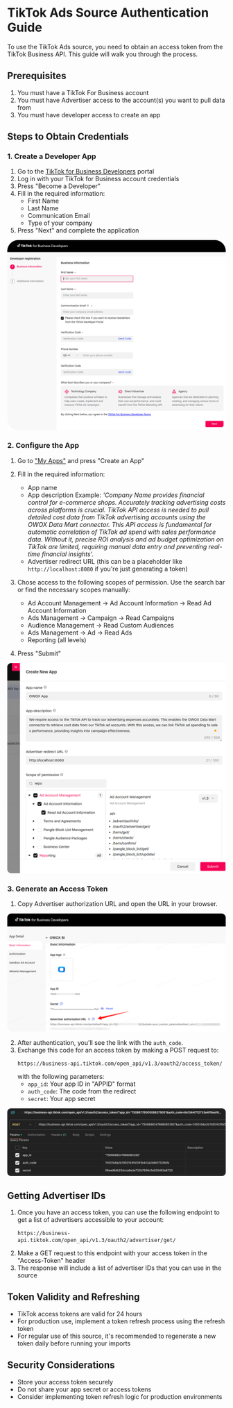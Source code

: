 # TikTok Ads Source Authentication Guide

To use the TikTok Ads source, you need to obtain an access token from the TikTok Business API. This guide will walk you through the process.

## Prerequisites

1. You must have a TikTok For Business account
2. You must have Advertiser access to the account(s) you want to pull data from
3. You must have developer access to create an app

## Steps to Obtain Credentials

### 1. Create a Developer App

1. Go to the [TikTok for Business Developers](https://business-api.tiktok.com/portal) portal
2. Log in with your TikTok for Business account credentials
3. Press "Become a Developer"
4. Fill in the required information:
   - First Name
   - Last Name
   - Communication Email
   - Type of your company
5. Press "Next" and complete the application

![TikTok Become a Developer](res/tiktok_developer.png)

### 2. Configure the App

1. Go to ["My Apps"](https://business-api.tiktok.com/portal/apps) and press "Create an App"
2. Fill in the required information:
   - App name
   - App description
   Example: _'Company Name provides financial control for e-commerce shops. Accurately tracking advertising costs across platforms is crucial. TikTok API access is needed to pull detailed cost data from TikTok advertising accounts using the OWOX Data Mart connector. This API access is fundamental for automatic correlation of TikTok ad spend with sales performance data. Without it, precise ROI analysis and ad budget optimization on TikTok are limited, requiring manual data entry and preventing real-time financial insights'._
   - Advertiser redirect URL (this can be a placeholder like `http://localhost:8080` if you're just generating a token)

3. Chose access to the following scopes of permission. Use the search bar or find the necessary scopes manually:
   - Ad Account Management -> Ad Account Information -> Read Ad Account Information
   - Ads Management -> Campaign -> Read Campaigns
   - Audience Management -> Read Custom Audiences
   - Ads Management -> Ad -> Read Ads
   - Reporting (all levels)
   
4. Press "Submit"

![TikTok Create App](res/tiktok_createapp.png)

### 3. Generate an Access Token

1. Copy Advertiser authorization URL and open the URL in your browser.

![TikTok URL](res/tiktok_url.png)

2. After authentication, you'll see the link with the `auth_code`.
3. Exchange this code for an access token by making a POST request to:
   ```
   https://business-api.tiktok.com/open_api/v1.3/oauth2/access_token/
   ```
   with the following parameters:
   - `app_id`: Your app ID in "APPID" format
   - `auth_code`: The code from the redirect
   - `secret`: Your app secret

![TikTok Get query](res/tiktok_get.png)

## Getting Advertiser IDs

1. Once you have an access token, you can use the following endpoint to get a list of advertisers accessible to your account:
   ```
   https://business-api.tiktok.com/open_api/v1.3/oauth2/advertiser/get/
   ```
2. Make a GET request to this endpoint with your access token in the "Access-Token" header
3. The response will include a list of advertiser IDs that you can use in the source

## Token Validity and Refreshing

- TikTok access tokens are valid for 24 hours
- For production use, implement a token refresh process using the refresh token
- For regular use of this source, it's recommended to regenerate a new token daily before running your imports

## Security Considerations

- Store your access token securely
- Do not share your app secret or access tokens
- Consider implementing token refresh logic for production environments 